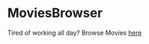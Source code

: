 # MoviesBrowser  

  
Tired of working all day? 
Browse Movies [here](https://phoenix1192.github.io/MoviesBrowser/)
